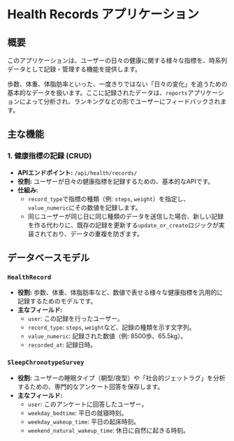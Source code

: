 # Health Records アプリケーション

## 概要

このアプリケーションは、ユーザーの日々の健康に関する様々な指標を、時系列データとして記録・管理する機能を提供します。

歩数、体重、体脂肪率といった、一度きりではない「日々の変化」を追うための基本的なデータを扱います。ここに記録されたデータは、`reports`アプリケーションによって分析され、ランキングなどの形でユーザーにフィードバックされます。

## 主な機能

### 1. 健康指標の記録 (CRUD)

* **APIエンドポイント:** `/api/health/records/`
* **役割:** ユーザーが日々の健康指標を記録するための、基本的なAPIです。
* **仕組み:**
    * `record_type`で指標の種類（例: `steps`, `weight`）を指定し、`value_numeric`にその数値を記録します。
    * 同じユーザーが同じ日に同じ種類のデータを送信した場合、新しい記録を作る代わりに、既存の記録を更新する`update_or_create`ロジックが実装されており、データの重複を防ぎます。

## データベースモデル

### `HealthRecord`

* **役割:** 歩数、体重、体脂肪率など、数値で表せる様々な健康指標を汎用的に記録するためのモデルです。
* **主なフィールド:**
    * `user`: この記録を行ったユーザー。
    * `record_type`: `steps`, `weight`など、記録の種類を示す文字列。
    * `value_numeric`: 記録された数値（例: 8500歩、65.5kg）。
    * `recorded_at`: 記録日時。

### `SleepChronotypeSurvey`

* **役割:** ユーザーの睡眠タイプ（朝型/夜型）や「社会的ジェットラグ」を分析するための、専門的なアンケート回答を保存します。
* **主なフィールド:**
    * `user`: このアンケートに回答したユーザー。
    * `weekday_bedtime`: 平日の就寝時刻。
    * `weekday_wakeup_time`: 平日の起床時刻。
    * `weekend_natural_wakeup_time`: 休日に自然に起きる時刻。
